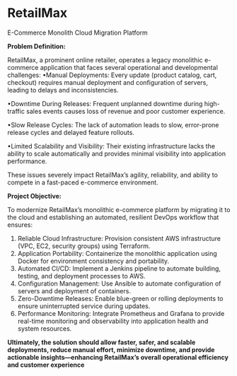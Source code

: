 # RetailMax
E-Commerce Monolith Cloud Migration Platform

**Problem Definition:**

RetailMax, a prominent online retailer, operates a legacy monolithic e-commerce application that faces several operational and developmental challenges:
•Manual Deployments: Every update (product catalog, cart, checkout) requires manual deployment and configuration of servers, leading to delays and inconsistencies.

•Downtime During Releases: Frequent unplanned downtime during high-traffic sales events causes loss of revenue and poor customer experience.

•Slow Release Cycles: The lack of automation leads to slow, error-prone release cycles and delayed feature rollouts.

•Limited Scalability and Visibility: Their existing infrastructure lacks the ability to scale automatically and provides minimal visibility into application performance.

These issues severely impact RetailMax’s agility, reliability, and ability to compete in a fast-paced e-commerce environment.

 **Project Objective:**

To modernize RetailMax’s monolithic e-commerce platform by migrating it to the cloud and establishing an automated, resilient DevOps workflow that ensures:

1.	Reliable Cloud Infrastructure: Provision consistent AWS infrastructure (VPC, EC2, security groups) using Terraform.
2.	Application Portability: Containerize the monolithic application using Docker for environment consistency and portability.
3.	Automated CI/CD: Implement a Jenkins pipeline to automate building, testing, and deployment processes to AWS.
4.	Configuration Management: Use Ansible to automate configuration of servers and deployment of containers.
5.	Zero-Downtime Releases: Enable blue-green or rolling deployments to ensure uninterrupted service during updates.
6.	Performance Monitoring: Integrate Prometheus and Grafana to provide real-time monitoring and observability into application health and system resources.

**Ultimately, the solution should allow faster, safer, and scalable deployments, reduce manual effort, minimize downtime, and provide actionable insights—enhancing RetailMax’s overall operational efficiency and customer experience**
